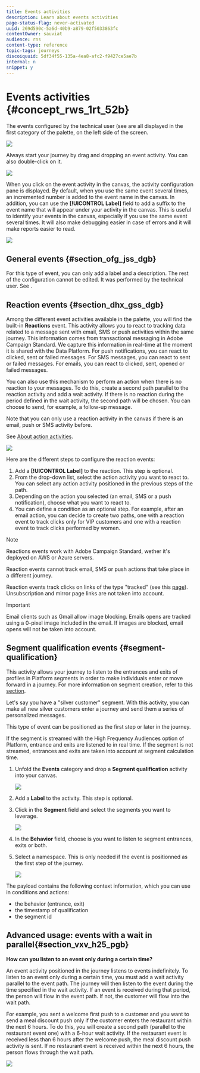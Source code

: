 ```yaml
---
title: Events activities
description: Learn about events activities
page-status-flag: never-activated
uuid: 269d590c-5a6d-40b9-a879-02f5033863fc
contentOwner: sauviat
audience: rns
content-type: reference
topic-tags: journeys
discoiquuid: 5df34f55-135a-4ea8-afc2-f9427ce5ae7b
internal: n
snippet: y
---
```


# Events activities {#concept_rws_1rt_52b}

The events configured by the technical user (see [](../event/about-events.md) are all displayed in the first category of the palette, on the left side of the screen.

 ![](../assets/journey43.png)

Always start your journey by drag and dropping an event activity. You can also double-click on it.

 ![](../assets/journey44.png)

When you click on the event activity in the canvas, the activity configuration pane is displayed. By default, when you use the same event several times, an incremented number is added to the event name in the canvas. In addition, you can use the **[!UICONTROL Label]** field to add a suffix to the event name that will appear under your activity in the canvas. This is useful to identify your events in the canvas, especially if you use the same event several times. It will also make debugging easier in case of errors and it will make reports easier to read.

 ![](../assets/journey33.png)

## General events {#section_ofg_jss_dgb}

For this type of event, you can only add a label and a description. The rest of the configuration cannot be edited. It was performed by the technical user. See [](../event/about-events.md). 

## Reaction events {#section_dhx_gss_dgb}

Among the different event activities available in the palette, you will find the built-in **Reactions** event. This activity allows you to react to tracking data related to a message sent with email, SMS or push activities within the same journey. This information comes from transactional messaging in Adobe Campaign Standard. We capture this information in real-time at the moment it is shared with the Data Platform. For push notifications, you can react to clicked, sent or failed messages. For SMS messages, you can react to sent or failed messages. For emails, you can react to clicked, sent, opened or failed messages.

You can also use this mechanism to perform an action when there is no reaction to your messages. To do this, create a second path parallel to the reaction activity and add a wait activity. If there is no reaction during the period defined in the wait activity, the second path will be chosen. You can choose to send, for example, a follow-up message. 

Note that you can only use a reaction activity in the canvas if there is an email, push or SMS activity before.

See [About action activities](../building-journeys/about-action-activities.md).

 ![](../assets/journey45.png)

Here are the different steps to configure the reaction events:

1. Add a **[!UICONTROL Label]** to the reaction. This step is optional.
1. From the drop-down list, select the action activity you want to react to. You can select any action activity positioned in the previous steps of the path.
1. Depending on the action you selected (an email, SMS or a push notification), choose what you want to react to. 
1. You can define a condition as an optional step. For example, after an email action, you can decide to create two paths, one with a reaction event to track clicks only for VIP customers and one with a reaction event to track clicks performed by women.

>[!NOTE]
>
>Reactions events work with Adobe Campaign Standard, wether it's deployed on AWS or Azure servers.
>
>Reaction events cannot track email, SMS or push actions that take place in a different journey.
>
>Reaction events track clicks on links of the type "tracked" (see this [page](https://docs.adobe.com/content/help/en/campaign-standard/using/designing-content/links.html#about-tracked-urls)). Unsubscription and mirror page links are not taken into account.

>[!IMPORTANT]
>
>Email clients such as Gmail allow image blocking. Emails opens are tracked using a 0-pixel image included in the email. If images are blocked, email opens will not be taken into account.

## Segment qualification events {#segment-qualification}

This activity allows your journey to listen to the entrances and exits of profiles in Platform segments in order to make individuals enter or move forward in a journey. For more information on segment creation, refer to this [section](../segment/about-segments.md).

Let's say you have a "silver customer" segment. With this activity, you can make all new silver customers enter a journey and send them a series of personalized messages.

This type of event can be positioned as the first step or later in the journey.

If the segment is streamed with the High Frequency Audiences option of Platform, entrance and exits are listened to in real time. If the segment is not streamed, entrances and exits are taken into account at segment calculation time.

1. Unfold the **Events** category and drop a **Segment qualification** activity into your canvas.

   ![](../assets/segment5.png)

1. Add a **Label** to the activity. This step is optional.

1. Click in the **Segment** field and select the segments you want to leverage. 

   ![](../assets/segment6.png)

1. In the **Behavior** field, choose is you want to listen to segment entrances, exits or both.

1. Select a namespace. This is only needed if the event is positionned as the first step of the journey.

   ![](../assets/segment7.png)

The payload contains the following context information, which you can use in conditions and actions:

* the behavior (entrance, exit)
* the timestamp of qualification
* the segment id

## Advanced usage: events with a wait in parallel{#section_vxv_h25_pgb}

**How can you listen to an event only during a certain time?**

An event activity positioned in the journey listens to events indefinitely. To listen to an event only during a certain time, you must add a wait activity parallel to the event path. The journey will then listen to the event during the time specified in the wait activity. If an event is received during that period, the person will flow in the event path. If not, the customer will flow into the wait path.

For example, you sent a welcome first push to a customer and you want to send a meal discount push only if the customer enters the restaurant within the next 6 hours. To do this, you will create a second path (parallel to the restaurant event one) with a 6-hour wait activity. If the restaurant event is received less than 6 hours after the welcome push, the meal discount push activity is sent. If no restaurant event is received within the next 6 hours, the person flows through the wait path.

 ![](../assets/journeyuc2_31.png)
